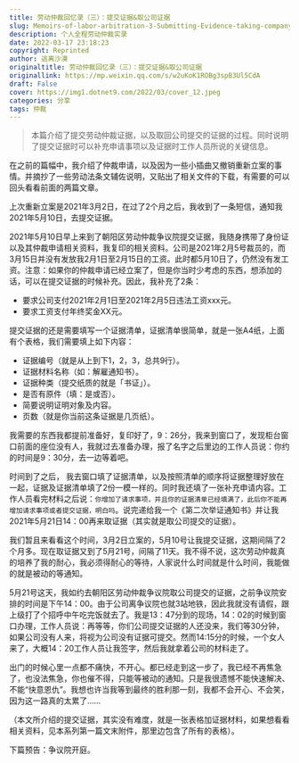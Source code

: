 ```yaml
---
title: 劳动仲裁回忆录（三）：提交证据&取公司证据
slug: Memoirs-of-labor-arbitration-3-Submitting-Evidence-taking-company-evidence
description: 个人全程劳动仲裁实录
date: 2022-03-17 23:18:23
copyright: Reprinted
author: 逃离沙漠
originaltitle: 劳动仲裁回忆录（三）：提交证据&取公司证据
originallink: https://mp.weixin.qq.com/s/w2uKoK1ROBg3spB3Ul5CdA
draft: False
cover: https://img1.dotnet9.com/2022/03/cover_12.jpeg
categories: 分享
tags: 仲裁
---
```


>本篇介绍了提交劳动仲裁证据，以及取回公司提交的证据的过程。同时说明了提交证据时可以补充申请事项以及证据时工作人员所说的关键信息。

在之前的篇幅中，我介绍了仲裁申请，以及因为一些小插曲又撤销重新立案的事情。并摘抄了一些劳动法条文辅佐说明，又贴出了相关文件的下载，有需要的可以回头看看前面的两篇文章。

上次重新立案是2021年3月2日，在过了2个月之后，我收到了一条短信，通知我2021年5月10日，去提交证据。

2021年5月10日早上来到了朝阳区劳动仲裁争议院提交证据，我随身携带了身份证以及其仲裁申请相关资料，我复印的相关资料。公司是2021年2月5号裁员的，而3月15日并没有发放我2月1日至2月15日的工资。此时都5月10日了，仍然没有发工资。注意：如果你的仲裁申请已经立案了，但是你当时少考虑的东西，想添加的话，可以在提交证据的时候补充。因此，我补充了2条：

- 要求公司支付2021年2月1日至2021年2月5日违法工资xxx元。
- 要求工资支付年终奖金XX元。

提交证据的还是需要填写一个证据清单，证据清单很简单，就是一张A4纸，上面有个表格，我们需要填上如下内容：

- 证据编号（就是从上到下1，2，3，总共9行）。
- 证据材料名称（如：解雇通知书）。
- 证据种类（提交纸质的就是「书证」）。
- 是否有原件（填：是或否）。
- 简要说明证明对象及内容。
- 页数（就是你当前这条证据是几页纸）。

我需要的东西我都提前准备好，复印好了，9：26分，我来到窗口了，发现柜台窗口前面的座位没有人，我就过去准备办理，报了名字之后里边的工作人员说：你约的时间是9：30分，去一边等着吧。

时间到了之后， 我去窗口填了证据清单，以及按照清单的顺序将证据整理好放在一起，证据及证据清单填了2份一模一样的。同时我还填了一张补充申请内容。工作人员看完材料之后说：`你增加了请求事项，并且你的证据清单已经填满了，此后你不能再增加请求事项或者提交证据，明白吗`。说完递给我一个《第二次举证通知书》并让我2021年5月21日14：00再来取证据（其实就是取公司提交的证据）。

我们暂且来看看这个时间，3月2日立案的，5月10号让我提交证据，这期间隔了2个月多。现在取证据又到了5月21号，间隔了11天。我不得不说，这次劳动仲裁真的培养了我的耐心，我必须得耐心的等待，人家说什么时间就是什么时间，我能做的就是被动的等通知。

5月21号这天，我如约去朝阳区劳动仲裁争议院取公司提交的证据，之前争议院安排的时间是下午14：00。由于公司离争议院也就3站地铁，因此我就没有请假，跟上级打了个招呼中午吃完饭就去了。我是13：47分到的现场，14：02的时候到窗口办理，工作人员说：再等等，你们公司提交证据的人还没来，我们等30分钟，如果公司没有人来，将视为公司没有证据可提交。然而14:15分的时候，一个女人来了，大概14：20工作人员让我签字，然后我就拿着公司的材料走了。

出门的时候心里一点都不痛快，不开心。都已经走到这一步了，我已经不再焦急了，也没法焦急，你也催不得，只能等被动的通知。只是我很遗憾不能快速解决、不能“快意恩仇”。我想也许当我等到最终的胜利那一刻，我都不会开心、不会笑，因为这一路真的太累了……

（本文所介绍的提交证据，其实没有难度，就是一张表格加证据材料，如果想看看相关资料，见本系列第一篇文末附件，那里边包含了所有的表格）。

下篇预告：争议院开庭。